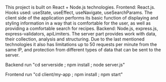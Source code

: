 This project is built on React + Node.js technologies.
Frontend: React.js. 
Hooks used: useState, useEffect, useNavigate, useSearchParams. 
The client side of the application performs its basic function of displaying and styling information in a way that is comfortable for the user, as well as providing a comfortable search for recipes.
Backend: Node.js, express.js, express-validators, apiLimiters. 
The server part provides work with data, their collection, analysis and structuring. Due to the last mentioned technologies it also has limitations up to 50 requests per minute from the same IP, and protection from different types of data that can be sent to the server.

Backend run
"cd serverside ;
npm install ;
node server.js"

Frontend run
"cd client/my-app ; 
npm install ; 
npm start"
